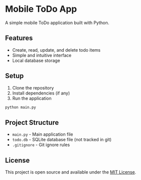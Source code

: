 # Mobile ToDo App

A simple mobile ToDo application built with Python.

## Features

- Create, read, update, and delete todo items
- Simple and intuitive interface
- Local database storage

## Setup

1. Clone the repository
2. Install dependencies (if any)
3. Run the application

```bash
python main.py
```

## Project Structure

- `main.py` - Main application file
- `todo.db` - SQLite database file (not tracked in git)
- `.gitignore` - Git ignore rules

## License

This project is open source and available under the [MIT License](LICENSE). 